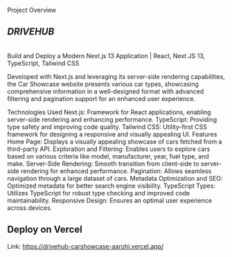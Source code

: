 Project Overview
</br>
## *DRIVEHUB*
</br>
Build and Deploy a Modern Next.js 13 Application | React, Next JS 13, TypeScript, Tailwind CSS

Developed with Next.js and leveraging its server-side rendering capabilities, the Car Showcase website presents various car types, showcasing comprehensive information in a well-designed format with advanced filtering and pagination support for an enhanced user experience.

Technologies Used
Next.js: Framework for React applications, enabling server-side rendering and enhancing performance.
TypeScript: Providing type safety and improving code quality.
Tailwind CSS: Utility-first CSS framework for designing a responsive and visually appealing UI.
Features
Home Page: Displays a visually appealing showcase of cars fetched from a third-party API.
Exploration and Filtering: Enables users to explore cars based on various criteria like model, manufacturer, year, fuel type, and make.
Server-Side Rendering: Smooth transition from client-side to server-side rendering for enhanced performance.
Pagination: Allows seamless navigation through a large dataset of cars.
Metadata Optimization and SEO: Optimized metadata for better search engine visibility.
TypeScript Types: Utilizes TypeScript for robust type checking and improved code maintainability.
Responsive Design: Ensures an optimal user experience across devices.




## Deploy on Vercel
Link: https://drivehub-carshowcase-aarohi.vercel.app/
